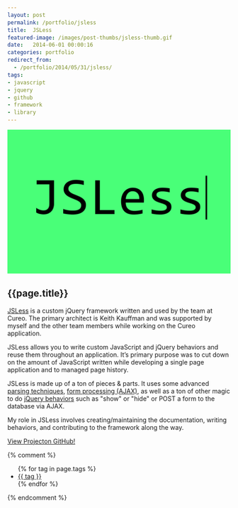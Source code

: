 ```yaml
---
layout: post
permalink: /portfolio/jsless
title:  JSLess
featured-image: /images/post-thumbs/jsless-thumb.gif
date:   2014-06-01 00:00:16
categories: portfolio
redirect_from:
  - /portfolio/2014/05/31/jsless/
tags:
- javascript
- jquery
- github
- framework
- library
---
```


<section class="feature-image">
	<img src="/images/post-img/jsless.gif" alt="JSLess">
</section>

<section class="post-intro">
	<h1>{{page.title}}</h1>
	<p><a href="https://github.com/realstrategos/JSLess" target="_blank">JSLess</a> is a custom jQuery framework written and used by the team at Cureo. The primary architect is Keith Kauffman and was supported by myself and the other team members while working on the Cureo application.</p>
	<p>JSLess allows you to write custom JavaScript and jQuery behaviors and reuse them throughout an application. It’s primary purpose was to cut down on the amount of JavaScript written while developing a single page application and to managed page history.</p>
	<p>JSLess is made up of a ton of pieces &amp; parts. It uses some advanced <a href="https://github.com/realstrategos/JSLess/blob/master/jsless.js#L802" target="_blank">parsing techniques</a>, <a href="https://github.com/realstrategos/JSLess/blob/master/jsless.js#L71" target="_blank">form processing (AJAX)</a>, as well as a ton of other magic to do <a href="https://github.com/realstrategos/JSLess/blob/master/jsless.js#L958" target="_blank">jQuery behaviors</a> such as "show" or "hide" or POST a form to the database via AJAX.</p>
	<p>My role in JSLess involves creating/maintaining the documentation, writing behaviors, and contributing to the framework along the way.</p>
	 <a href="http://github.com/realstrategos/JSLess" target="_blank" class="view-project tooltip">View Project<span class="tool-title">on GitHub!</span></a>

{% comment %}
<aside class="tags">
	<div class="tags-inner">
	  	<ul>
			{% for tag in page.tags %}
				<li><a href="/tag/{{tag}}" title="view all projects that pertain to {{tag}}">{{ tag }}</a></li>
			{% endfor %}
		</ul>
	</div>
</aside>
{% endcomment %}

</section>
